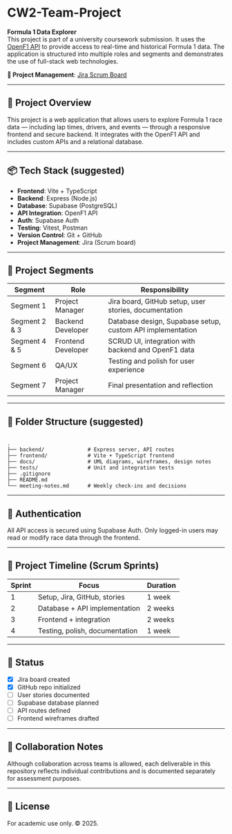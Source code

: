 # CW2-Team-Project

**Formula 1 Data Explorer**  
This project is part of a university coursework submission. It uses the [OpenF1 API](https://openf1.org/) to provide access to real-time and historical Formula 1 data. The application is structured into multiple roles and segments and demonstrates the use of full-stack web technologies.

**🔗 Project Management**: [Jira Scrum Board](https://lloydrivers50.atlassian.net/jira/software/projects/SCRUM/boards/1/backlog)

---

## 🚀 Project Overview

This project is a web application that allows users to explore Formula 1 race data — including lap times, drivers, and events — through a responsive frontend and secure backend. It integrates with the OpenF1 API and includes custom APIs and a relational database.

---

## 📦 Tech Stack (suggested)

- **Frontend**: Vite + TypeScript
- **Backend**: Express (Node.js)
- **Database**: Supabase (PostgreSQL)
- **API Integration**: OpenF1 API
- **Auth**: Supabase Auth
- **Testing**: Vitest, Postman
- **Version Control**: Git + GitHub
- **Project Management**: Jira (Scrum board)

---

## 🧱 Project Segments

| Segment         | Role               | Responsibility                                             |
|----------------|--------------------|------------------------------------------------------------|
| Segment 1       | Project Manager    | Jira board, GitHub setup, user stories, documentation      |
| Segment 2 & 3   | Backend Developer  | Database design, Supabase setup, custom API implementation |
| Segment 4 & 5   | Frontend Developer | SCRUD UI, integration with backend and OpenF1 data         |
| Segment 6       | QA/UX              | Testing and polish for user experience                     |
| Segment 7       | Project Manager    | Final presentation and reflection                          |

---

## 📁 Folder Structure (suggested)

```

.
├── backend/              # Express server, API routes
├── frontend/             # Vite + TypeScript frontend
├── docs/                 # UML diagrams, wireframes, design notes
├── tests/                # Unit and integration tests
├── .gitignore
├── README.md
└── meeting-notes.md      # Weekly check-ins and decisions

```

---

## 🔐 Authentication

All API access is secured using Supabase Auth. Only logged-in users may read or modify race data through the frontend.

---

## 📅 Project Timeline (Scrum Sprints)

| Sprint | Focus                             | Duration   |
|--------|-----------------------------------|------------|
| 1      | Setup, Jira, GitHub, stories      | 1 week     |
| 2      | Database + API implementation     | 2 weeks    |
| 3      | Frontend + integration            | 2 weeks    |
| 4      | Testing, polish, documentation    | 1 week     |

---

## 📌 Status

- [x] Jira board created
- [x] GitHub repo initialized
- [ ] User stories documented
- [ ] Supabase database planned
- [ ] API routes defined
- [ ] Frontend wireframes drafted

---

## 🤝 Collaboration Notes

Although collaboration across teams is allowed, each deliverable in this repository reflects individual contributions and is documented separately for assessment purposes.

---

## 🧾 License

For academic use only. © 2025.